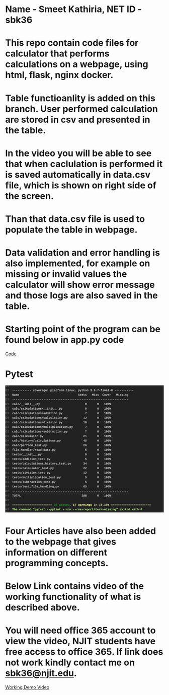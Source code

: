 # Name - Smeet Kathiria, NET ID -  sbk36
# This repo contain code files for calculator that performs calculations on a webpage, using html, flask, nginx docker.
# Table functioanlity is added on this branch. User performed calculation are stored in csv and presented in the table.
# In the video you will be able to see that when caclulation is performed it is saved automatically in data.csv file, which is shown on right side of the screen.
# Than that data.csv file is used to populate the table in webpage. 
# Data validation and error handling is also implemented, for example on missing or invalid values the calculator will show error message and those logs are also saved in the table.
# Starting point of the program can be found below in app.py code
[Code](https://github.com/sbk36/FirstPythonProjectIS218-F21/blob/calc_p3_final/App/app.py)
# Pytest 
![test_result](App/images/cov.png)
# Four Articles have also been added to the webpage that gives information on different programming concepts.
# Below Link contains video of the working functionality of what is described above. 
# You will need office 365 account to view the video, NJIT students have free access to office 365. If link does not work kindly contact me on sbk36@njit.edu. 
[Working Demo Video](https://njit0-my.sharepoint.com/:v:/g/personal/sbk36_njit_edu/EXo-ComQpkhHqvgGrRkwNb8BHnGfiX5SWgGz3ndanpeucg?e=R06GQs)

